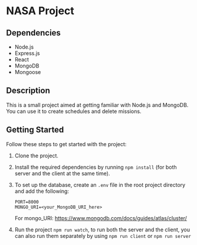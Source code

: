 # NASA Project

## Dependencies

- Node.js
- Express.js
- React
- MongoDB
- Mongoose

## Description

This is a small project aimed at getting familiar with Node.js and MongoDB. You can use it to create schedules and delete missions.

## Getting Started

Follow these steps to get started with the project:

1. Clone the project.
2. Install the required dependencies by running `npm install` (for both server and the client at the same time).
3. To set up the database, create an `.env` file in the root project directory and add the following:

   ```env
   PORT=8000
   MONGO_URI=<your_MongoDB_URI_here>
   ```

   For mongo_URI: https://www.mongodb.com/docs/guides/atlas/cluster/

4. Run the project `npm run watch`, to run both the server and the client, you can also run them separately by using `npm run client` or `npm run server`
